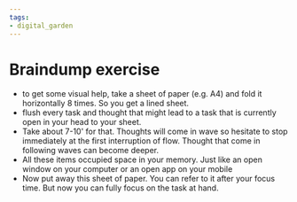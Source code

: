 ```yaml
---
tags: 
- digital_garden
---
```

# Braindump exercise

+ to get some visual help, take a sheet of paper (e.g. A4) and fold it horizontally 8 times. So you get a lined sheet.
+ flush every task and thought that might lead to a task that is currently open in your head to your sheet. 
+ Take about 7-10' for that. Thoughts will come in wave so hesitate to stop immediately at the first interruption of flow. Thought that come in following waves can become deeper.
+ All these items occupied space in your memory. Just like an open window on your computer or an open app on your mobile
+ Now put away this sheet of paper. You can refer to it after your focus time. But now you can fully focus on the task at hand.